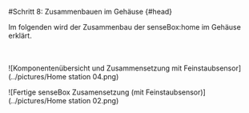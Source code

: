 #Schritt 8: Zusammenbauen im Gehäuse {#head}
<div class="description">Im folgenden wird der Zusammenbau der senseBox:home im Gehäuse erklärt. </div>

<div class="line">
    <br>
    <br>
</div>

![Komponentenübersicht und Zusammensetzung mit Feinstaubsensor](../pictures/Home station 04.png)

![Fertige senseBox Zusamensetzung (mit Feinstaubsensor)](../pictures/Home station 02.png)
